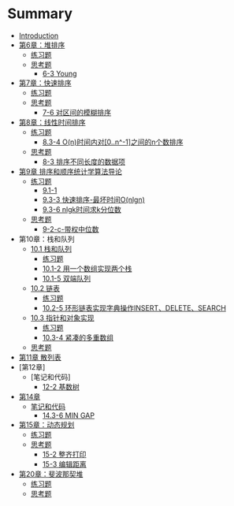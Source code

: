 # Summary

* [Introduction](README.md)
* [第6章：堆排序](Chapter6/Introduction.md)
   * [练习题](Chapter6/Exercise.md)
   * [思考题](Chapter6/Thinking.md)
      * [6-3 Young](Chapter6/6-3-young.md)
* [第7章：快速排序](Chapter7/Introduction.md)
   * [练习题](Chapter7/Exercise.md)
   * [思考题](Chapter7/Thinking.md)
      * [7-6 对区间的模糊排序](Chapter7/7-6.md)
* [第8章：线性时间排序](Chapter8/Introduction.md)
   * [练习题](Chapter8/Exercise.md)
      * [8.3-4 O(n)时间内对[0..n^-1]之间的n个数排序](Chapter8/8.3-4.md)
   * [思考题](Chapter8/Thinking.md)
      * [8-3 排序不同长度的数据项](Chapter8/8-3.md)
* [第9章 排序和顺序统计学算法导论](Chapter9/Introduction.md)
   * [练习题](Chapter9/Exercise.md)
      * [9.1-1](Chapter9/Exercise/9.1-1-second_smallest_element.md)
      * [9.3-3 快速排序-最坏时间O(nlgn)](Chapter9/Exercise/9.3-3.md)
      * [9.3-6 nlgk时间求k分位数](Chapter9/Exercise/9.3-6.md)
   * [思考题](Chapter9/Thinking.md)
      * [9-2-c-带权中位数](Chapter9/9-2-c.md)
* 第10章：栈和队列
   * [10.1 栈和队列](Chapter10/10-1/10-1-stack-and-queue.md)
      * [练习题](Chapter10/10-1/Exercise.md)
      * [10.1-2 用一个数组实现两个栈](Chapter10/10-1/10.1-2.md)
      * [10.1-5 双端队列](Chapter10/10-1/10.1-5.md)
   * [10.2 链表](Chapter10/10-2/Introduction.md)
      * [练习题](Chapter10/10-2/Exercise.md)
      * [10.2-5 环形链表实现字典操作INSERT、DELETE、SEARCH](Chapter10/10-2/10.2-5.md)
   * [10.3 指针和对象实现](Chapter10/10-3/Introduction.md)
      * [练习题](Chapter10/10-3/Exercise.md)
      * [10.3-4 紧凑的多重数组](Chapter10/10-3/10.3-4.md)
   * [思考题]()
* [第11章 散列表](Chapter11/Introduction.md)
* [第12章]
   * [笔记和代码]
      * [12-2 基数树](Chapter12/12-2-radix-tree.md)
* [第14章]()
   * [笔记和代码]()
      * [14.3-6 MIN GAP](Chapter14/14.3-6-MIN-GAP.md)
* [第15章：动态规划](Chapter15/Introduction.md)
   * [练习题](Chapter15/Exercise.md)
   * [思考题](Chapter15/Thinking.md)
      * [15-2 整齐打印](Chapter15/Thinking/15-2-tidy-print.md)
      * [15-3 编辑距离](Chapter15/Thinking/15-3-edit-distance.md)
* [第20章：斐波那契堆](Chapter20/Introduction.md)
   * [练习题](Chapter20/Exercise.md)
   * [思考题](Chapter20/Thinking.md)
